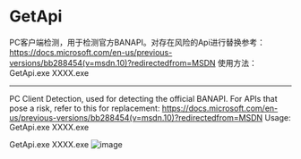 # GetApi

PC客户端检测，用于检测官方BANAPI。对存在风险的Api进行替换参考：https://docs.microsoft.com/en-us/previous-versions/bb288454(v=msdn.10)?redirectedfrom=MSDN
使用方法：GetApi.exe XXXX.exe

--------------------------------------------------------------------------------------------------------------------------------------------------------------------------------------

PC Client Detection, used for detecting the official BANAPI. For APIs that pose a risk, refer to this for replacement: https://docs.microsoft.com/en-us/previous-versions/bb288454(v=msdn.10)?redirectedfrom=MSDN
Usage: GetApi.exe XXXX.exe

GetApi.exe XXXX.exe
![image](https://user-images.githubusercontent.com/25584879/136652542-1b6e84ed-605d-46ea-9bf8-7c04d74ef5c6.png)


